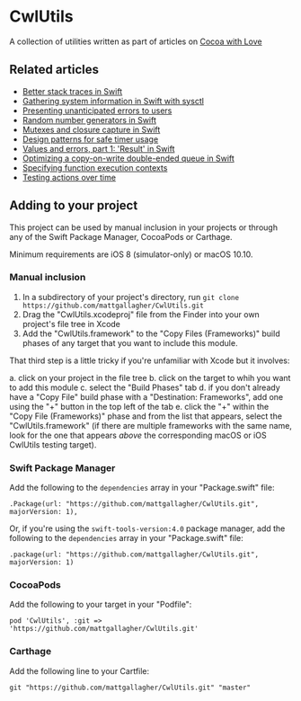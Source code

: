 # CwlUtils

A collection of utilities written as part of articles on [Cocoa with Love](https://cocoawithlove.com)

## Related articles

* [Better stack traces in Swift](https://cocoawithlove.com/blog/2016/02/28/stack-traces-in-swift.html)
* [Gathering system information in Swift with sysctl](https://www.cocoawithlove.com/blog/2016/03/08/swift-wrapper-for-sysctl.html)
* [Presenting unanticipated errors to users](https://www.cocoawithlove.com/blog/2016/04/14/error-recovery-attempter.html)
* [Random number generators in Swift](https://www.cocoawithlove.com/blog/2016/05/19/random-numbers.html)
* [Mutexes and closure capture in Swift](https://www.cocoawithlove.com/blog/2016/06/02/threads-and-mutexes.html)
* [Design patterns for safe timer usage](https://www.cocoawithlove.com/blog/2016/07/30/timer-problems.html)
* [Values and errors, part 1: 'Result' in Swift](https://www.cocoawithlove.com/blog/2016/08/21/result-types-part-one.html)
* [Optimizing a copy-on-write double-ended queue in Swift](https://www.cocoawithlove.com/blog/2016/09/22/deque.html)
* [Specifying function execution contexts](https://www.cocoawithlove.com/blog/specifying-execution-contexts.html)
* [Testing actions over time](https://www.cocoawithlove.com/blog/testing-actions-over-time.html)

## Adding to your project

This project can be used by manual inclusion in your projects or through any of the Swift Package Manager, CocoaPods or Carthage.

Minimum requirements are iOS 8 (simulator-only) or macOS 10.10.

### Manual inclusion

1. In a subdirectory of your project's directory, run `git clone https://github.com/mattgallagher/CwlUtils.git`
2. Drag the "CwlUtils.xcodeproj" file from the Finder into your own project's file tree in Xcode
3. Add the "CwlUtils.framework" to the "Copy Files (Frameworks)" build phases of any target that you want to include this module.

That third step is a little tricky if you're unfamiliar with Xcode but it involves:

a. click on your project in the file tree
b. click on the target to whih you want to add this module
c. select the "Build Phases" tab
d. if you don't already have a "Copy File" build phase with a "Destination: Frameworks", add one using the "+" button in the top left of the tab
e. click the "+" within the "Copy File (Frameworks)" phase and from the list that appears, select the "CwlUtils.framework" (if there are multiple frameworks with the same name, look for the one that appears *above* the corresponding macOS or iOS CwlUtils testing target).

### Swift Package Manager

Add the following to the `dependencies` array in your "Package.swift" file:

    .Package(url: "https://github.com/mattgallagher/CwlUtils.git", majorVersion: 1),

Or, if you're using the `swift-tools-version:4.0` package manager, add the following to the `dependencies` array in your "Package.swift" file:

    .package(url: "https://github.com/mattgallagher/CwlUtils.git", majorVersion: 1)

### CocoaPods

Add the following to your target in your "Podfile":

    pod 'CwlUtils', :git => 'https://github.com/mattgallagher/CwlUtils.git'

### Carthage

Add the following line to your Cartfile:

    git "https://github.com/mattgallagher/CwlUtils.git" "master"
